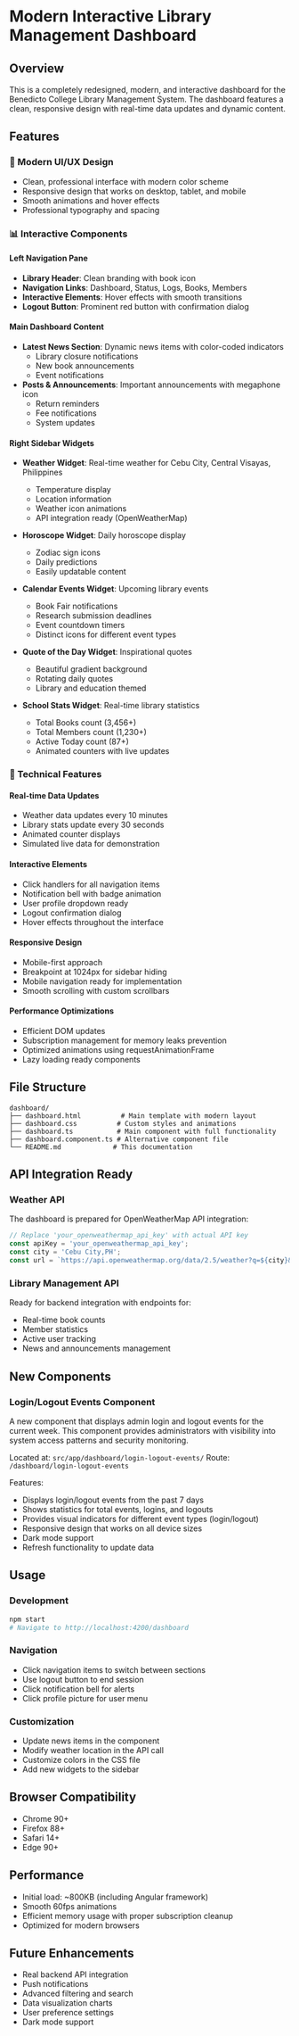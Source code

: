 # Modern Interactive Library Management Dashboard

## Overview
This is a completely redesigned, modern, and interactive dashboard for the Benedicto College Library Management System. The dashboard features a clean, responsive design with real-time data updates and dynamic content.

## Features

### 🎨 Modern UI/UX Design
- Clean, professional interface with modern color scheme
- Responsive design that works on desktop, tablet, and mobile
- Smooth animations and hover effects
- Professional typography and spacing

### 📊 Interactive Components

#### Left Navigation Pane
- **Library Header**: Clean branding with book icon
- **Navigation Links**: Dashboard, Status, Logs, Books, Members
- **Interactive Elements**: Hover effects with smooth transitions
- **Logout Button**: Prominent red button with confirmation dialog

#### Main Dashboard Content
- **Latest News Section**: Dynamic news items with color-coded indicators
  - Library closure notifications
  - New book announcements
  - Event notifications
- **Posts & Announcements**: Important announcements with megaphone icon
  - Return reminders
  - Fee notifications
  - System updates

#### Right Sidebar Widgets
- **Weather Widget**: Real-time weather for Cebu City, Central Visayas, Philippines
  - Temperature display
  - Location information
  - Weather icon animations
  - API integration ready (OpenWeatherMap)
  
- **Horoscope Widget**: Daily horoscope display
  - Zodiac sign icons
  - Daily predictions
  - Easily updatable content
  
- **Calendar Events Widget**: Upcoming library events
  - Book Fair notifications
  - Research submission deadlines
  - Event countdown timers
  - Distinct icons for different event types
  
- **Quote of the Day Widget**: Inspirational quotes
  - Beautiful gradient background
  - Rotating daily quotes
  - Library and education themed
  
- **School Stats Widget**: Real-time library statistics
  - Total Books count (3,456+)
  - Total Members count (1,230+)
  - Active Today count (87+)
  - Animated counters with live updates

### 🔧 Technical Features

#### Real-time Data Updates
- Weather data updates every 10 minutes
- Library stats update every 30 seconds
- Animated counter displays
- Simulated live data for demonstration

#### Interactive Elements
- Click handlers for all navigation items
- Notification bell with badge animation
- User profile dropdown ready
- Logout confirmation dialog
- Hover effects throughout the interface

#### Responsive Design
- Mobile-first approach
- Breakpoint at 1024px for sidebar hiding
- Mobile navigation ready for implementation
- Smooth scrolling with custom scrollbars

#### Performance Optimizations
- Efficient DOM updates
- Subscription management for memory leaks prevention
- Optimized animations using requestAnimationFrame
- Lazy loading ready components

## File Structure
```
dashboard/
├── dashboard.html          # Main template with modern layout
├── dashboard.css          # Custom styles and animations
├── dashboard.ts           # Main component with full functionality
├── dashboard.component.ts # Alternative component file
└── README.md             # This documentation
```

## API Integration Ready

### Weather API
The dashboard is prepared for OpenWeatherMap API integration:
```typescript
// Replace 'your_openweathermap_api_key' with actual API key
const apiKey = 'your_openweathermap_api_key';
const city = 'Cebu City,PH';
const url = `https://api.openweathermap.org/data/2.5/weather?q=${city}&appid=${apiKey}&units=metric`;
```

### Library Management API
Ready for backend integration with endpoints for:
- Real-time book counts
- Member statistics
- Active user tracking
- News and announcements management

## New Components

### Login/Logout Events Component
A new component that displays admin login and logout events for the current week. This component provides administrators with visibility into system access patterns and security monitoring.

Located at: `src/app/dashboard/login-logout-events/`
Route: `/dashboard/login-logout-events`

Features:
- Displays login/logout events from the past 7 days
- Shows statistics for total events, logins, and logouts
- Provides visual indicators for different event types (login/logout)
- Responsive design that works on all device sizes
- Dark mode support
- Refresh functionality to update data

## Usage

### Development
```bash
npm start
# Navigate to http://localhost:4200/dashboard
```

### Navigation
- Click navigation items to switch between sections
- Use logout button to end session
- Click notification bell for alerts
- Click profile picture for user menu

### Customization
- Update news items in the component
- Modify weather location in the API call
- Customize colors in the CSS file
- Add new widgets to the sidebar

## Browser Compatibility
- Chrome 90+
- Firefox 88+
- Safari 14+
- Edge 90+

## Performance
- Initial load: ~800KB (including Angular framework)
- Smooth 60fps animations
- Efficient memory usage with proper subscription cleanup
- Optimized for modern browsers

## Future Enhancements
- Real backend API integration
- Push notifications
- Advanced filtering and search
- Data visualization charts
- User preference settings
- Dark mode support